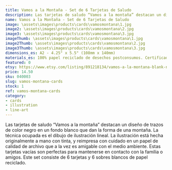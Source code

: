 ```yaml
---
title: Vamos a la Montaña - Set de 6 Tarjetas de Saludo
description: Las tarjetas de saludo “Vamos a la montaña” destacan un diseño de trazos de color negro en un fondo blanco que dan la forma de una montaña. La técnica ocupada es el dibujo de ilustración lineal. La ilustración está hecha originalmente a mano con tinta, y reimpresa con cuidado en un papel de calidad de archivo que a la vez es amigable con el medio ambiente.
name: Vamos a la Montaña - Set de 6 Tarjetas de Saludo
image: \assets\images\products\cards\vamosmontana\1.jpg
image2: \assets\images\products\cards\vamosmontana\2.jpg
image3: \assets\images\products\cards\vamosmontana\3.jpg
imageThumb: \assets\images\products\cards\vamosmontana\1.jpg
image2Thumb: \assets\images\products\cards\vamosmontana\2.jpg
image3Thumb: \assets\images\products\cards\vamosmontana\3.jpg
dimensions_es: A2 - 4.25" x 5.5" (108mm x 140mm)
materials_es: 100% papel reciclado de desechos postconsumos. Certificado FSC.
featured: 0
etsy: https://www.etsy.com/listing/891218134/vamos-a-la-montana-blank-note-card-set-5
price: 14.50
sku: 040003
slug: vamos-montana-cards
stock: 1
ref: vamos-montana-cards
category:
- cards
- illustration
- line-art
---
```

Las tarjetas de saludo “Vamos a la montaña” destacan un diseño de trazos de color negro en un fondo blanco que dan la forma de una montaña. La técnica ocupada es el dibujo de ilustración lineal. La ilustración está hecha originalmente a mano con tinta, y reimpresa con cuidado en un papel de calidad de archivo que a la vez es amigable con el medio ambiente. Estas tarjetas vacías son perfectas para mantenerse en contacto con la familia o amigos. Este set consiste de 6 tarjetas y 6 sobres blancos de papel reciclado.
